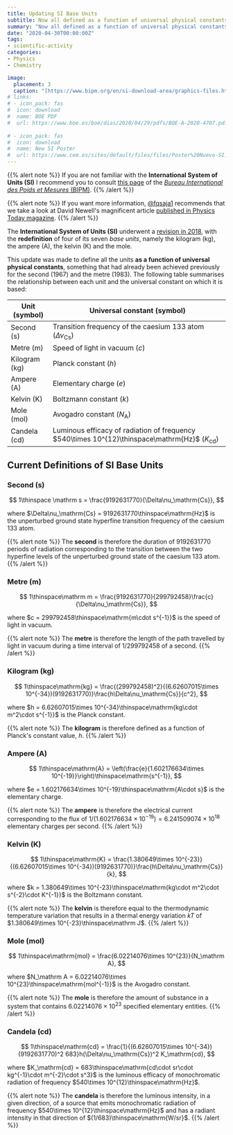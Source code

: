 ```yaml
---
title: Updating SI Base Units
subtitle: Now all defined as a function of universal physical constants
summary: "Now all defined as a function of universal physical constants."
date: "2020-04-30T00:00:00Z"
tags:
- scientific-activity
categories:
- Physics
- Chemistry

image:
  placement: 3
  caption: "[https://www.bipm.org/en/si-download-area/graphics-files.html#](https://www.bipm.org/en/si-download-area/graphics-files.html#)"
# links:
# - icon_pack: fas
#  icon: download
#  name: BOE PDF
#  url: https://www.boe.es/boe/dias/2020/04/29/pdfs/BOE-A-2020-4707.pdf
  
# - icon_pack: fas
#  icon: download
#  name: New SI Poster
#  url: https://www.cem.es/sites/default/files/files/Poster%20Nuevo-SI.pdf
---
```


{{% alert note %}}
If you are not familiar with the **International System of Units (SI)** I recommend you to consult [this page](https://www.bipm.org/en/measurement-units/) of the [_Bureau International des Poids et Mesures_ (BIPM)](https://www.bipm.org/en/about-us/).
{{% /alert %}}

{{% alert note %}}
If you want more information, [@fqsaja1](https://twitter.com/fqsaja1/status/1255585201482317830?s=20) recommends that we take a look at David Newell's magnificent article [published in Physics Today magazine](https://physicstoday.scitation.org/doi/10.1063/PT.3.2448).
{{% /alert %}}

The **International System of Units (SI)** underwent a [revision in 2018](https://www.bipm.org/en/measurement-units/#cgpm-2018), with the **redefinition** of four of its seven _base units_, namely the kilogram (kg), the ampere (A), the kelvin (K) and the mole.

This update was made to define all the units **as a function of universal physical constants**, something that had already been achieved previously for the second (1967) and the metre (1983). The following table summarises the relationship between each unit and the universal constant on which it is based:

| Unit (symbol) | Universal constant (symbol)                                             |
| ---------------- | ------------------------------------------------------------------------- |
| Second (s)      | Transition frequency of the caesium 133 atom ($\Delta\nu_\mathrm{Cs}$) |
| Metre (m)        | Speed of light in vacuum ($c$)                                     |
| Kilogram (kg)   | Planck constant ($h$)                                                 |
| Ampere (A)      | Elementary charge ($e$)                                                     |
| Kelvin (K)       | Boltzmann constant ($k$)                                              |
| Mole (mol)        | Avogadro constant ($N_\mathrm A$)                                        |
| Candela (cd)     | Luminous efficacy of radiation of frequency $540\times 10^{12}\thinspace\mathrm{Hz}$ ($K_\mathrm{cd}$) |

## Current Definitions of SI Base Units

### Second (s)

$$
1\thinspace \mathrm s = \frac{9192631770}{\Delta\nu_\mathrm{Cs}},
$$

where $\Delta\nu_\mathrm{Cs} = 9192631770\thinspace\mathrm{Hz}$ is the unperturbed ground state hyperfine transition frequency of the caesium 133 atom.

{{% alert note %}}
The **second** is therefore the duration of 9192631770 periods of radiation corresponding to the transition between the two hyperfine levels of the unperturbed ground state of the caesium 133 atom.
{{% /alert %}}

### Metre (m)
$$
1\thinspace\mathrm m = \frac{9192631770}{299792458}\frac{c}{\Delta\nu_\mathrm{Cs}},
$$

where $c = 299792458\thinspace\mathrm{m\cdot s^{-1}}$ is the speed of light in vacuum.

{{% alert note %}}
The **metre** is therefore the length of the path travelled by light in vacuum during a time interval of 1/299792458 of a second.
{{% /alert %}}

### Kilogram (kg)
$$
1\thinspace\mathrm{kg} = \frac{(299792458)^2}{(6.62607015\times 10^{-34})(9192631770)}\frac{h\Delta\nu_\mathrm{Cs}}{c^2},
$$

where $h = 6.62607015\times 10^{-34}\thinspace\mathrm{kg\cdot m^2\cdot s^{-1}}$ is the Planck constant.

{{% alert note %}}
The **kilogram** is therefore defined as a function of Planck's constant value, $h$.
{{% /alert %}}

### Ampere (A)
$$
1\thinspace\mathrm{A} = \left(\frac{e}{1.602176634\times 10^{-19}}\right)\thinspace\mathrm{s^{-1}},
$$

where $e = 1.602176634\times 10^{-19}\thinspace\mathrm{A\cdot s}$ is the elementary charge.

{{% alert note %}}
The **ampere** is therefore the electrical current corresponding to the flux of $1/(1.602176634\times 10^{-19}) = 6.241509074\times 10^{18}$ elementary charges per second.
{{% /alert %}}

### Kelvin (K)
$$
1\thinspace\mathrm{K} = \frac{1.380649\times 10^{-23}}{(6.62607015\times 10^{-34})(9192631770)}\frac{h\Delta\nu_\mathrm{Cs}}{k},
$$

where $k = 1.380649\times 10^{-23}\thinspace\mathrm{kg\cdot m^2\cdot s^{-2}\cdot K^{-1}}$ is the Boltzmann constant.

{{% alert note %}}
The **kelvin** is therefore equal to the thermodynamic temperature variation that results in a thermal energy variation $kT$ of $1.380649\times 10^{-23}\thinspace\mathrm J$.
{{% /alert %}}

### Mole (mol)
$$
1\thinspace\mathrm{mol} = \frac{6.02214076\times 10^{23}}{N_\mathrm A},
$$

where $N_\mathrm A = 6.02214076\times 10^{23}\thinspace\mathrm{mol^{-1}}$ is the Avogadro constant.

{{% alert note %}}
The **mole** is therefore the amount of substance in a system that contains $6.02214076\times 10^{23}$ specified elementary entities.
{{% /alert %}}

### Candela (cd)
$$
1\thinspace\mathrm{cd} = \frac{1}{(6.62607015\times 10^{-34})(9192631770)^2 683}h(\Delta\nu_\mathrm{Cs})^2 K_\mathrm{cd},
$$

where $K_\mathrm{cd} = 683\thinspace\mathrm{cd\cdot sr\cdot kg^{-1}\cdot m^{-2}\cdot s^3}$ is the luminous efficacy of monochromatic radiation of frequency $540\times 10^{12}\thinspace\mathrm{Hz}$.

{{% alert note %}}
The **candela** is therefore the luminous intensity, in a given direction, of a source that emits monochromatic radiation of frequency $540\times 10^{12}\thinspace\mathrm{Hz}$ and has a radiant intensity in that direction of $(1/683)\thinspace\mathrm{W/sr}$.
{{% /alert %}}
